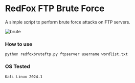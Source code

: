 # RedFox FTP Brute Force
A simple script to perform brute force attacks on FTP servers.

![brute](https://github.com/foxzinnx/redfox-ftp-brute-force/assets/148496806/8d3d3e3e-5b67-4927-98dd-383a0bedbac0)

### How to use

```
python redfoxbruteftp.py ftpserver username wordlist.txt
```
### OS Tested

```
Kali Linux 2024.1
```
